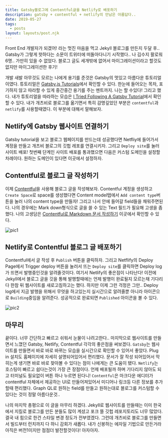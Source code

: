 ```yaml
---
title: Gatsby블로그에 Contentful글을 Netlify로 배포하기
description: gatsby + contentful + netlify의 만남은 아름답다..
date: 2019-05-27
tags:
  - posts
layout: layouts/post.njk
---
```


Front End 개발자가 되겠어! 라는 멋진 마음을 먹고 Jekyll 블로그를 만든지 두달 후.. Gatsby가 그렇게 핫하다는 소문이 트위터에 떠돌아다니기 시작했다.. 나 김수지 팔로워 6명.. 가만히 있을 수 없었다. 블로그 글도 세개밖에 없어서 마이그레이션이라고 할것도 없지만 마이그레이션한 후기! 

개발 새발 아무것도 모르는 나에게 용기를 준것은 Gatsby의 멋있고 아름다운 튜토리얼 이였다. 튜토리얼은 [Gatsby.js Tutorials](https://www.gatsbyjs.org/tutorial/)에서 확인할 수 있다. 한눈에 들어오는 목차, 포기하지 않고 따라할 수 있게 중간중간 용기를 주는 멘트까지. 나는 할 수있다! 그리고 했다. 내가 튜토리얼을 따라하는 모습은 [I Tried Following A Gatsby Tutorial](https://www.youtube.com/watch?v=BNYBTADGaJE&t=7s)에서 확인할 수 있다. 내가 개츠비로 블로그를 옮기면서 특히 감명깊었던 부분은 `contentful`과 `netlify`를 사용할때였다. 이 부분에 대해서 말해보자.

## Netlify에 Gatsby 웹사이트 연결하기
Gatsby tutorial을 보고 블로그 웹페이지를 만드는데 성공했다면 Netfliy에 들어가서 계정을 만들고 개츠비 블로그의 깃헙 레포를 연결시키자. 그리고 `Deploy site`를 눌러 사이트 배포! 첫번째 단계인 사이트 배포를 통과했으면 다음은 커스텀 도메인을 설정할 차례이다. 원하는 도메인이 있다면 이곳에서 설정하자.

## Contentful로 블로그 글 작성하기
 이제 [Contentful](https://www.contentful.com/)을 사용해 블로그 글을 작성해보자. Contentful 계정을 생성하고 `Create Space`로 space를 생성했다면 Content model탭에서 `Add content type`버튼을 눌러 나의 content type을 만들자! 그리고 나서 안에 들어갈 field들을 채워주면된다. 나의 경우에는 Mark down형식으로 글을 쓸 수 있는 Text 필드가 필요해 고생을 좀 했다. 나의 고생담은 [Contentful로 Markdown 문서 작성하기](https://www.suzie.world/blog/contentful-markdown) 이곳에서 확인할 수 있다. 

![pic1](//images.ctfassets.net/5xgpncj4c37m/7t4G03ScZsueRCq7LMfEz5/410eb6c0829ae7bb4d75619087dfe9e8/pic1.png)

## Netlify로 Contentful 블로그 글 배포하기
Contentful에서 글 작성 후 `Publish` 버튼을 클릭하자. 그리고 Netflify의 Deploy Page에서 Trigger deploy 버튼을 눌러서 뜨는 `Deploy site`를 클릭하면 Deploy log가 뜨면서 발행중인것을 알려줄것이다. 여기서 Netlify의 좋은점이 나타난다! 이전에 Jekyll에서 블로그 글을 깃을 통해 발행할때에는 언제 발행이 완료될지 모르는채 기다리다 한참 뒤 웹사이트를 새로고침하고는 했다. 하지만 이제 그런 걱정은 그만.. Deploy log에서 지금 발행을 위해서 무엇을 하고있는지 실시간으로 알려줄뿐 아니라 아이콘으로 `Building`중임을 알려준다. 성공적으로 완료되면 `Published` 아이콘을 볼 수 있다.

![pic2](//images.ctfassets.net/5xgpncj4c37m/4WOcnN4HYbnD8PYL2mt76a/5ee322b32df53714c2f0654c74bb6577/pic2.png)

## 마무리
끝이다. 너무 간단하고 빠르고 쉬워서 눈물이 나려고한다.. 마지막으로 웹사이트를 만들면서 느꼈던 Gatsby, Netlify, Contentful 각각의 좋은점을 써보겠다. `Gatsby`는 웹사이트를 만들면서 바로 바로 바뀌는 모습을 실시간으로 확인할 수 있어서 좋았다. Plug in 설치도 홈페이지에 자세히 설명되어있어서 편리했다. 문서가 잘 작성 되어있어서 막히는게 생기면 바로 바로 찾아볼 수 있다는 점이 나에게는 큰 도움이 됐다. `Netlify`는 호스팅이 빠르고 쉽다는것이 가장 큰 장점이다. 언제 배포될까 하며 기다리지 않아도 되고 터미널도 필요없이 버튼 하나 누르면 된다니! `Contentful`은 마크다운 에디터가 contentful 자체에서 제공하는 UI로 만들어져있어서 미디어나 링크등 다른 정보를 추가할때 편리했다. Graph QL로 원하는 field를 만들고 원하는대로 블로그를 커스텀할 수 있다는 것이 정말 아름다운것..

나의 마지막 총평으로 이 글을 마무리 하겠다. Jekyll로 웹사이트를 만들때는 이미 한국에서 지킬로 블로그를 만든 분들도 많이 계셨고 포크 뜰 깃헙 레포지토리도 너무 많았다. 결국 내 힘으로 한건 스타일 변경 정도가 전부였겠다. 그런데 개츠비로 블로그를 만들면서 빌드부터 런치까지 다 하니 감회가 새롭다. 내가 신봉하는 에자일 기법으로 만든거라 아직은 버전1이지만 점점더 발전할것이다! 아자아자.